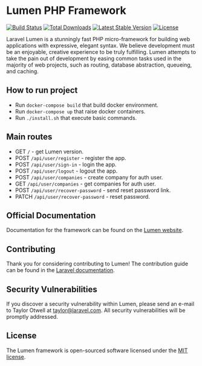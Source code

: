 # Lumen PHP Framework

[![Build Status](https://travis-ci.org/laravel/lumen-framework.svg)](https://travis-ci.org/laravel/lumen-framework)
[![Total Downloads](https://poser.pugx.org/laravel/lumen-framework/d/total.svg)](https://packagist.org/packages/laravel/lumen-framework)
[![Latest Stable Version](https://poser.pugx.org/laravel/lumen-framework/v/stable.svg)](https://packagist.org/packages/laravel/lumen-framework)
[![License](https://poser.pugx.org/laravel/lumen-framework/license.svg)](https://packagist.org/packages/laravel/lumen-framework)

Laravel Lumen is a stunningly fast PHP micro-framework for building web applications with expressive, elegant syntax. We believe development must be an enjoyable, creative experience to be truly fulfilling. Lumen attempts to take the pain out of development by easing common tasks used in the majority of web projects, such as routing, database abstraction, queueing, and caching.

## How to run project

- Run ```docker-compose build``` that build docker environment.
- Run ```docker-compose up``` that raise docker containers.
- Run ``` ./install.sh ``` that execute basic commands.

## Main routes

- GET ```/``` - get Lumen version.
- POST ```/api/user/register``` - register the app.
- POST ```/api/user/sign-in``` - login the app.
- POST ``` /api/user/logout ``` - logout the app.
- POST ``` /api/user/companies ``` - create company for auth user.
- GET ``` /api/user/companies ``` - get companies for auth user.
- POST ``` /api/user/recover-password ``` - send reset password link.
- PATCH ``` /api/user/recover-password ``` - reset password.

## Official Documentation

Documentation for the framework can be found on the [Lumen website](https://lumen.laravel.com/docs).

## Contributing

Thank you for considering contributing to Lumen! The contribution guide can be found in the [Laravel documentation](https://laravel.com/docs/contributions).

## Security Vulnerabilities

If you discover a security vulnerability within Lumen, please send an e-mail to Taylor Otwell at taylor@laravel.com. All security vulnerabilities will be promptly addressed.

## License

The Lumen framework is open-sourced software licensed under the [MIT license](https://opensource.org/licenses/MIT).
